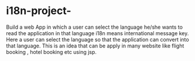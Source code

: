 # i18n-project-
Build a  web App in  which a user can select the language he/she wants to read the application in  that language
i18n means international message key.
Here a user can select the language so that the application can convert into that language.
This is an idea that can be apply in many website like flight booking , hotel booking etc using jsp.
